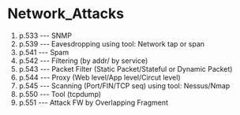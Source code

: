 # Network_Attacks

 1. p.533 --- SNMP
 2. p.539 --- Eavesdropping using tool: Network tap or span
 3. p.541 --- Spam
 4. p.542 --- Filtering (by addr/ by service)
 5. p.543 --- Packet Filter (Static Packet/Stateful or Dynamic Packet)
 6. p.544 --- Proxy (Web level/App level/Circut level)
 7. p.545 --- Scanning (Port/FIN/TCP seq) using tool: Nessus/Nmap
 8. p.550 --- Tool (tcpdump)
 9. p.551 --- Attack FW by Overlapping Fragment
